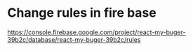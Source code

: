 # Change rules in fire base

https://console.firebase.google.com/project/react-my-buger-39b2c/database/react-my-buger-39b2c/rules
